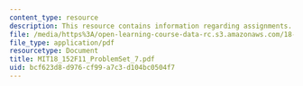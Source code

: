 ```yaml
---
content_type: resource
description: This resource contains information regarding assignments.
file: /media/https%3A/open-learning-course-data-rc.s3.amazonaws.com/18-152-introduction-to-partial-differential-equations-fall-2011/bcf623d8d976cf99a7c3d104bc0504f7_MIT18_152F11_ProblemSet_7.pdf
file_type: application/pdf
resourcetype: Document
title: MIT18_152F11_ProblemSet_7.pdf
uid: bcf623d8-d976-cf99-a7c3-d104bc0504f7
---
```

